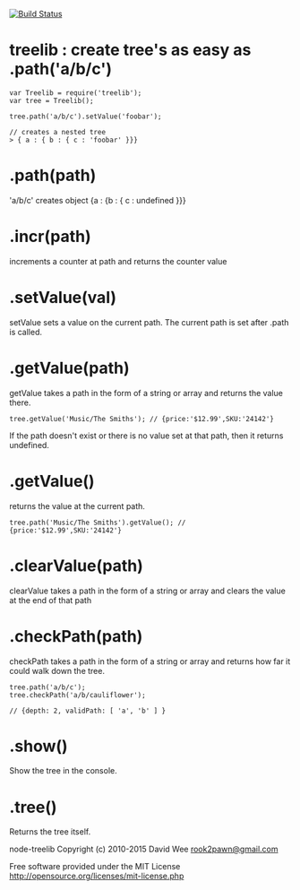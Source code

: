 [![Build Status](https://travis-ci.org/rook2pawn/node-treelib.svg?branch=master)](https://travis-ci.org/rook2pawn/node-treelib)

treelib : create tree's as easy as .path('a/b/c')
=================================================

    var Treelib = require('treelib');
    var tree = Treelib();

    tree.path('a/b/c').setValue('foobar');

    // creates a nested tree
    > { a : { b : { c : 'foobar' }}}


.path(path) 
===========
'a/b/c' creates object {a : {b : { c : undefined }}}

.incr(path)
===========
increments a counter at path and returns the counter value

.setValue(val)
==============
setValue sets a value on the current path. The current path is set after .path is called.

.getValue(path)
===============
getValue takes a path in the form of a string or array and returns
the value there. 

    tree.getValue('Music/The Smiths'); // {price:'$12.99',SKU:'24142'}

If the path doesn't exist or there is no value set
at that path, then it returns undefined. 

.getValue()
===========
returns the value at the current path.

    tree.path('Music/The Smiths').getValue(); // {price:'$12.99',SKU:'24142'}


.clearValue(path) 
=================
clearValue takes a path in the form of a string or array and clears the value at the end of that path

.checkPath(path) 
================

checkPath takes a path in the form of a string or array and returns how far it could walk down the tree.

    tree.path('a/b/c');	
    tree.checkPath('a/b/cauliflower');
    
    // {depth: 2, validPath: [ 'a', 'b' ] }


.show()
=======
Show the tree in the console.

.tree()
=======
Returns the tree itself.


node-treelib Copyright (c) 2010-2015 David Wee rook2pawn@gmail.com

Free software provided under the MIT License
http://opensource.org/licenses/mit-license.php
